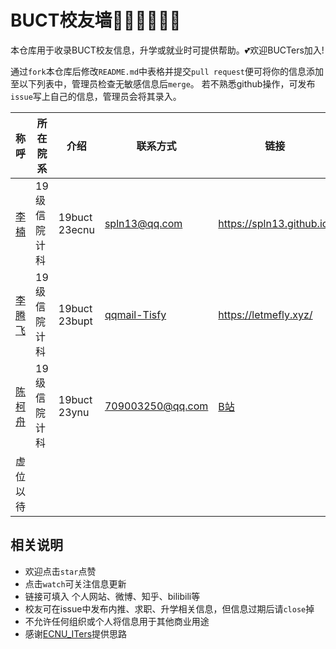 # BUCT校友墙🧑‍🎓👩‍🎓👨‍🎓

本仓库用于收录BUCT校友信息，升学或就业时可提供帮助。💕欢迎BUCTers加入!


通过`fork`本仓库后修改`README.md`中表格并提交`pull request`便可将你的信息添加至以下列表中，管理员检查无敏感信息后`merge`。
若不熟悉github操作，可发布`issue`写上自己的信息，管理员会将其录入。



| 称呼                              | 所在院系           | 介绍          | 联系方式      | 链接             |
| --------------------------------- | ------------------ | ------------- | ------------- | ---------------- |
| [李楠](https://github.com/spln13) | 19级信院计科 | 19buct 23ecnu | spln13@qq.com | https://spln13.github.io/ |
| [李腾飞](https://github.com/LetMeFly666) | 19级信院计科 | 19buct 23bupt | [qqmail-Tisfy](mailto:Tisfy@qq.com) | https://letmefly.xyz/ |
| [陈柯舟](https://github.com/disloss)| 19级 信院计科 | 19buct 23ynu | 709003250@qq.com |[B站](https://space.bilibili.com/13840090?spm_id_from=333.1007.0.0)|
|     虚位以待          |              |           |        |         |



## 相关说明
- 欢迎点击`star`点赞
- 点击`watch`可关注信息更新
- 链接可填入 个人网站、微博、知乎、bilibili等
- 校友可在issue中发布内推、求职、升学相关信息，但信息过期后请`close`掉
- 不允许任何组织或个人将信息用于其他商业用途
- 感谢[ECNU_ITers](https://github.com/ECNUCSE/ECNU_ITers)提供思路
